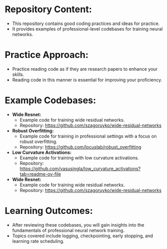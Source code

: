 <!DOCTYPE html>
<html lang="en">
<head>
  <meta charset="UTF-8">
  <meta name="viewport" content="width=device-width, initial-scale=1.0">
</head>
<body>
  <h1>Repository Content:</h1>
  <ul>
    <li>This repository contains good coding practices and ideas for practice.</li>
    <li>It provides examples of professional-level codebases for training neural networks.</li>
  </ul>

  <h1>Practice Approach:</h1>
  <ul>
    <li>Practice reading code as if they are research papers to enhance your skills.</li>
    <li>Reading code in this manner is essential for improving your proficiency.</li>
  </ul>

  <h1>Example Codebases:</h1>
  <ul>
    <li><strong>Wide Resnet:</strong>
      <ul>
        <li>Example code for training wide residual networks.</li>
        <li>Repository: <a href="https://github.com/szagoruyko/wide-residual-networks">https://github.com/szagoruyko/wide-residual-networks</a></li>
      </ul>
    </li>
    <li><strong>Robust Overfitting:</strong>
      <ul>
        <li>Example code for training in professional settings with a focus on robust overfitting.</li>
        <li>Repository: <a href="https://github.com/locuslab/robust_overfitting">https://github.com/locuslab/robust_overfitting</a></li>
      </ul>
    </li>
    <li><strong>Low Curvature Activations:</strong>
      <ul>
        <li>Example code for training with low curvature activations.</li>
        <li>Repository: <a href="https://github.com/vasusingla/low_curvature_activations?tab=readme-ov-file">https://github.com/vasusingla/low_curvature_activations?tab=readme-ov-file</a></li>
      </ul>
      <li><strong>Wide Resnet:</strong>
      <ul>
        <li>Example code for training wide residual networks.</li>
        <li>Repository: <a href="https://github.com/szagoruyko/wide-residual-networks">https://github.com/szagoruyko/wide-residual-networks</a></li>
      </ul>
    </li>
    </li>
  </ul>

  <h1>Learning Outcomes:</h1>
  <ul>
    <li>After reviewing these codebases, you will gain insights into the fundamentals of professional neural network training.</li>
    <li>Topics covered include logging, checkpointing, early stopping, and learning rate scheduling.</li>
  </ul>
</body>
</html>
